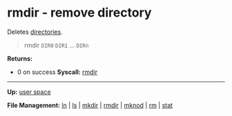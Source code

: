 # rmdir - remove directory

Deletes [directories](../../kernel/file_system/directory.md).

> rmdir `DIR0` `DIR1` ... `DIRn`

**Returns:**
- 0 on success
**Syscall:** [rmdir](../../kernel/syscalls/rmdir.md)

---
**Up:** [user space](../userspace.md)

**File Management:** [ln](ln.md) | [ls](ls.md) | [mkdir](mkdir.md) | [rmdir](rmdir.md) | [mknod](mknod.md) | [rm](rm.md) | [stat](stat.md)
